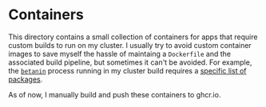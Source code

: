 # Containers

This directory contains a small collection of containers for apps that require custom builds to run on my cluster. I usually try to avoid custom container images to save myself the hassle of maintaing a `Dockerfile` and the associated build pipeline, but sometimes it can't be avoided. For example, the [`betanin`](https://github.com/sentriz/betanin) process running in my cluster build requires a [specific list of packages](./beets/requirements.txt).

As of now, I manually build and push these containers to ghcr.io.
